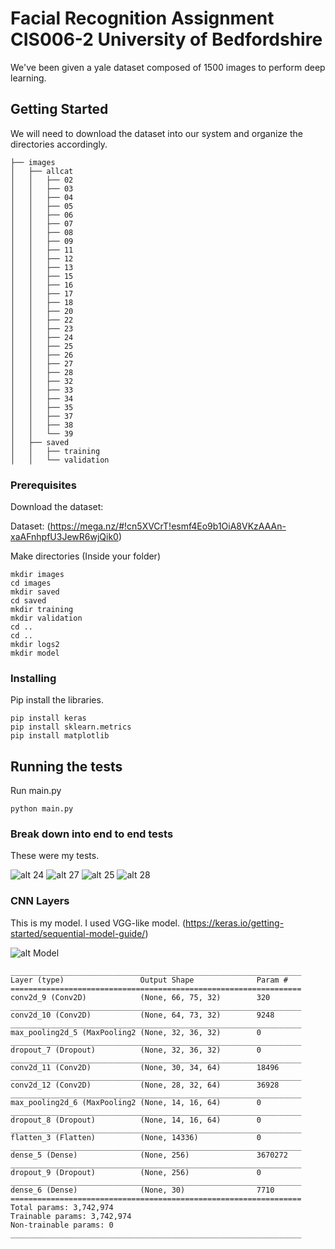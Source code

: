 # Facial Recognition Assignment CIS006-2 University of Bedfordshire

We've been given a yale dataset composed of 1500 images to perform deep learning.

## Getting Started

We will need to download the dataset into our system and organize the directories accordingly.
```
├── images
│   ├── allcat
│   │   ├── 02
│   │   ├── 03
│   │   ├── 04
│   │   ├── 05
│   │   ├── 06
│   │   ├── 07
│   │   ├── 08
│   │   ├── 09
│   │   ├── 11
│   │   ├── 12
│   │   ├── 13
│   │   ├── 15
│   │   ├── 16
│   │   ├── 17
│   │   ├── 18
│   │   ├── 20
│   │   ├── 22
│   │   ├── 23
│   │   ├── 24
│   │   ├── 25
│   │   ├── 26
│   │   ├── 27
│   │   ├── 28
│   │   ├── 32
│   │   ├── 33
│   │   ├── 34
│   │   ├── 35
│   │   ├── 37
│   │   ├── 38
│   │   └── 39
│   ├── saved
│   │   ├── training
│   │   └── validation
```


### Prerequisites

Download the dataset:

Dataset: (https://mega.nz/#!cn5XVCrT!esmf4Eo9b1OiA8VKzAAAn-xaAFnhpfU3JewR6wjQik0)


Make directories (Inside your folder)
```
mkdir images
cd images
mkdir saved
cd saved
mkdir training
mkdir validation
cd ..
cd ..
mkdir logs2
mkdir model
```


### Installing

Pip install the libraries.
```
pip install keras
pip install sklearn.metrics
pip install matplotlib
```



## Running the tests

Run main.py
```
python main.py
```

### Break down into end to end tests

These were my tests.


![alt 24](https://i.imgur.com/53MaNwk.png)
![alt 27](https://i.imgur.com/p5H5RNU.png)
![alt 25](https://i.imgur.com/mAsLFl4.png)
![alt 28](https://i.imgur.com/5GhazZD.png)


### CNN Layers

This is my model. I used VGG-like model.
(https://keras.io/getting-started/sequential-model-guide/)


![alt Model](https://i.imgur.com/eDL1cWq.png)


```
_________________________________________________________________
Layer (type)                 Output Shape              Param #   
=================================================================
conv2d_9 (Conv2D)            (None, 66, 75, 32)        320       
_________________________________________________________________
conv2d_10 (Conv2D)           (None, 64, 73, 32)        9248      
_________________________________________________________________
max_pooling2d_5 (MaxPooling2 (None, 32, 36, 32)        0         
_________________________________________________________________
dropout_7 (Dropout)          (None, 32, 36, 32)        0         
_________________________________________________________________
conv2d_11 (Conv2D)           (None, 30, 34, 64)        18496     
_________________________________________________________________
conv2d_12 (Conv2D)           (None, 28, 32, 64)        36928     
_________________________________________________________________
max_pooling2d_6 (MaxPooling2 (None, 14, 16, 64)        0         
_________________________________________________________________
dropout_8 (Dropout)          (None, 14, 16, 64)        0         
_________________________________________________________________
flatten_3 (Flatten)          (None, 14336)             0         
_________________________________________________________________
dense_5 (Dense)              (None, 256)               3670272   
_________________________________________________________________
dropout_9 (Dropout)          (None, 256)               0         
_________________________________________________________________
dense_6 (Dense)              (None, 30)                7710      
=================================================================
Total params: 3,742,974
Trainable params: 3,742,974
Non-trainable params: 0
_________________________________________________________________


```

